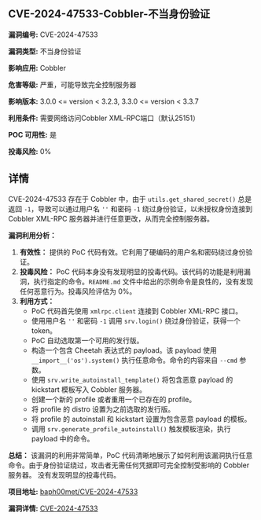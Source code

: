 ## CVE-2024-47533-Cobbler-不当身份验证

**漏洞编号:** CVE-2024-47533

**漏洞类型:** 不当身份验证

**影响应用:** Cobbler

**危害等级:** 严重，可能导致完全控制服务器

**影响版本:** 3.0.0 <= version < 3.2.3, 3.3.0 <= version < 3.3.7

**利用条件:** 需要网络访问Cobbler XML-RPC端口（默认25151）

**POC 可用性:** 是

**投毒风险:** 0%

## 详情

CVE-2024-47533 存在于 Cobbler 中，由于 `utils.get_shared_secret()` 总是返回 `-1`，导致可以通过用户名 `''` 和密码 `-1` 绕过身份验证，以未授权身份连接到 Cobbler XML-RPC 服务器并进行任意更改，从而完全控制服务器。

**漏洞利用分析：**

1.  **有效性：** 提供的 PoC 代码有效。它利用了硬编码的用户名和密码绕过身份验证。
2.  **投毒风险：** PoC 代码本身没有发现明显的投毒代码。该代码的功能是利用漏洞，执行指定的命令。`README.md` 文件中给出的示例命令是良性的，没有发现任何恶意行为。投毒风险评估为 0%。
3.  **利用方式：**
    *   PoC 代码首先使用 `xmlrpc.client` 连接到 Cobbler XML-RPC 接口。
    *   使用用户名 `''` 和密码 `-1` 调用 `srv.login()` 绕过身份验证，获得一个 token。
    *   PoC 自动选取第一个可用的发行版。
    *   构造一个包含 Cheetah 表达式的 payload。该 payload 使用 `__import__('os').system()` 执行任意命令。命令的内容来自 `--cmd` 参数。
    *   使用 `srv.write_autoinstall_template()` 将包含恶意 payload 的 kickstart 模板写入 Cobbler 服务器。
    *   创建一个新的 profile 或者重用一个已存在的 profile。
    *   将 profile 的 distro 设置为之前选取的发行版。
    *   将 profile 的 autoinstall 和 kickstart 设置为包含恶意 payload 的模板。
    *   调用 `srv.generate_profile_autoinstall()` 触发模板渲染，执行 payload 中的命令。

**总结：**
该漏洞的利用非常简单，PoC 代码清晰地展示了如何利用该漏洞执行任意命令。由于身份验证绕过，攻击者无需任何凭据即可完全控制受影响的 Cobbler 服务器。  没有发现明显的投毒代码。

**项目地址:** [baph00met/CVE-2024-47533](https://github.com/baph00met/CVE-2024-47533)

**漏洞详情:** [CVE-2024-47533](https://nvd.nist.gov/vuln/detail/CVE-2024-47533)